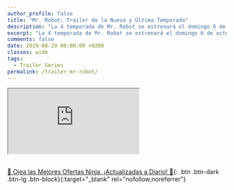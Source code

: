 ```yaml
---
author_profile: false
title: "Mr. Robot: Trailer de la Nueva y Última Temporada"
description: "La 4 temporada de Mr. Robot se estrenará el domingo 6 de octubre"
excerpt: "La 4 temporada de Mr. Robot se estrenará el domingo 6 de octubre"
comments: false
date: 2019-08-29 00:00:00 +0200
classes: wide
tags:
  - Trailer Series
permalink: /trailer-mr-robot/
---
```


<div class="embed-responsive embed-responsive-16by9">
  <iframe class="embed-responsive-item" src="https://www.youtube-nocookie.com/embed/8u51ZY2a3Sc?rel=0" allowfullscreen></iframe>
</div><br/>

[🎁 Ojea las Mejores Ofertas Ninja, ¡Actualizadas a Diario! 🛒](https://www.amazon.es/shop/cibercursos){: .btn .btn-dark .btn-lg .btn-block}{:target="_blank" rel="nofollow,noreferrer"}